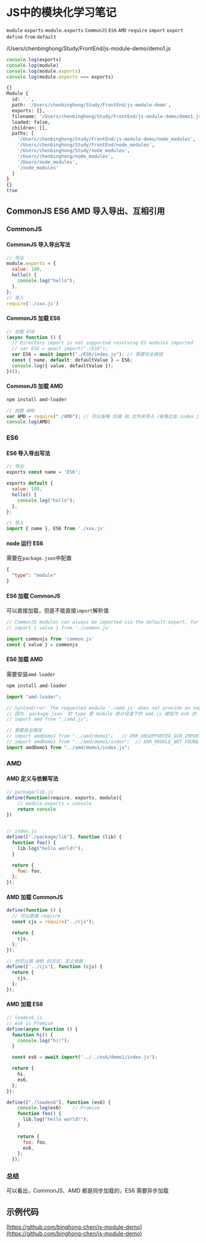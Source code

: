 # JS中的模块化学习笔记

`module`	`exports`	`module.exports` `CommonJS` `ES6` `AMD` `require` `import` `export` `define` `from` `default`

/Users/chenbinghong/Study/FrontEnd/js-module-demo/demo1.js

```js
console.log(exports)
console.log(module)
console.log(module.exports)
console.log(module.exports === exports)
```

```sh
{}
Module {
  id: '.',
  path: '/Users/chenbinghong/Study/FrontEnd/js-module-demo',
  exports: {},
  filename: '/Users/chenbinghong/Study/FrontEnd/js-module-demo/demo1.js',
  loaded: false,
  children: [],
  paths: [
    '/Users/chenbinghong/Study/FrontEnd/js-module-demo/node_modules',
    '/Users/chenbinghong/Study/FrontEnd/node_modules',
    '/Users/chenbinghong/Study/node_modules',
    '/Users/chenbinghong/node_modules',
    '/Users/node_modules',
    '/node_modules'
  ]
}
{}
true
```

## CommonJS ES6 AMD 导入导出、互相引用

### CommonJS

#### CommonJS 导入导出写法

```js
// 导出
module.exports = {
  value: 100,
  hello() {
    console.log("hello");
  },
};
// 导入
require('./xxx.js')
```

#### CommonJS 加载 ES6

```js
// 加载 ES6
(async function () {
  // Directory import is not supported resolving ES modules imported
  // var ES6 = await import("./ES6");
  var ES6 = await import("./ES6/index.js"); // 需要写全路径
  const { name, default: defaultValue } = ES6;
  console.log({ value, defaultValue });
})();
```

#### CommonJS 加载 AMD

```sh
npm install amd-loader
```

```js
// 加载 AMD
var AMD = require("./AMD");	// 可以省略 后缀 和 文件夹导入（省略比如 index.js 的入口文件）
console.log(AMD)
```

### ES6

#### ES6 导入导出写法

```js
// 导出
exports const name = 'ES6';

exports default {
  value: 100,
  hello() {
    console.log("hello");
  },
};

// 导入
import { name }, ES6 from './xxx.js'
```

#### node 运行 ES6

需要在`package.json`中配置

```json
{
  "type": "module"
}
```

#### ES6 加载 CommonJS

可以直接加载，但是不能直接`import`解析值

```js
// CommonJS modules can always be imported via the default export, for example using:
// import { value } from './common.js'

import commonjs from 'common.js'
const { value } = commonjs
```

#### ES6 加载 AMD

需要安装`amd-loader`

```sh
npm install amd-loader
```

```js
import "amd-loader";

// SyntaxError: The requested module './amd.js' does not provide an export named 'default'
// 因为 `package.json` 的 type 是 module 统计目录下的 amd.js 被视为 es6 的
// import amd from "./amd.js";

// 需要指全路径
// import amdDemo1 from "../amd/demo1";   // ERR_UNSUPPORTED_DIR_IMPORT
// import amdDemo1 from "../amd/demo1/index";  // ERR_MODULE_NOT_FOUND
import amdDemo1 from "../amd/demo1/index.js";
```

### AMD

#### AMD 定义与依赖写法

```js
// package/lib.js
define(function(require, exports, module){
    // module.exports = console
    return console
})


// index.js
define(["./package/lib"], function (lib) {
  function foo() {
    lib.log("hello world!");
  }

  return {
    foo: foo,
  };
});

```

#### AMD 加载 CommonJS

```js
define(function () {
  // 可以直接 require
  const cjs = require("../cjs");

  return {
    cjs,
  };
});

// 也可以用 AMD 的方式，定义依赖
define(['../cjs'], function (cjs) {
  return {
    cjs,
  };
});
```

#### AMD 加载 ES6

```js
// loades6.js
// es6 is Promise
define(async function () {
  function hi() {
    console.log("hi!");
  }

  const es6 = await import("../../es6/demo1/index.js");

  return {
    hi,
    es6,
  };
});

define(["./loades6"], function (es6) {
    console.log(es6)	// Promise
    function foo() {
      lib.log("hello world!");
    }
  
    return {
      foo: foo,
      es6,
    };
  });
```

### 总结

可以看出，CommonJS、AMD 都是同步加载的，ES6 需要异步加载

## 示例代码

[https://github.com/binghong-chen/js-module-demo](https://github.com/binghong-chen/js-module-demo)
